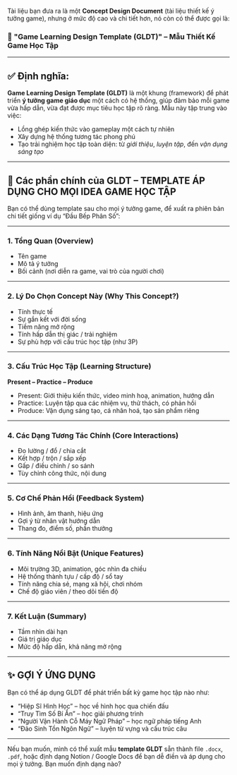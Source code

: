 Tài liệu bạn đưa ra là một **Concept Design Document** (tài liệu thiết kế ý tưởng game), nhưng ở mức độ cao và chi tiết hơn, nó còn có thể được gọi là:

### 📌 **"Game Learning Design Template (GLDT)"** – **Mẫu Thiết Kế Game Học Tập**

---

## ✅ Định nghĩa:

**Game Learning Design Template (GLDT)** là một khung (framework) để phát triển **ý tưởng game giáo dục** một cách có hệ thống, giúp đảm bảo mỗi game vừa hấp dẫn, vừa đạt được mục tiêu học tập rõ ràng. Mẫu này tập trung vào việc:

- Lồng ghép kiến thức vào gameplay một cách tự nhiên
- Xây dựng hệ thống tương tác phong phú
- Tạo trải nghiệm học tập toàn diện: từ *giới thiệu*, *luyện tập*, đến *vận dụng sáng tạo*

---

## 🧩 Các phần chính của GLDT – TEMPLATE ÁP DỤNG CHO MỌI IDEA GAME HỌC TẬP

Bạn có thể dùng template sau cho mọi ý tưởng game, để xuất ra phiên bản chi tiết giống ví dụ “Đầu Bếp Phân Số”:

---

### **1. Tổng Quan (Overview)**  
- Tên game  
- Mô tả ý tưởng  
- Bối cảnh (nơi diễn ra game, vai trò của người chơi)

---

### **2. Lý Do Chọn Concept Này (Why This Concept?)**  
- Tính thực tế  
- Sự gắn kết với đời sống  
- Tiềm năng mở rộng  
- Tính hấp dẫn thị giác / trải nghiệm  
- Sự phù hợp với cấu trúc học tập (như 3P)

---

### **3. Cấu Trúc Học Tập (Learning Structure)**  
**Present – Practice – Produce**
- Present: Giới thiệu kiến thức, video minh hoạ, animation, hướng dẫn  
- Practice: Luyện tập qua các nhiệm vụ, thử thách, có phản hồi  
- Produce: Vận dụng sáng tạo, cá nhân hoá, tạo sản phẩm riêng

---

### **4. Các Dạng Tương Tác Chính (Core Interactions)**  
- Đo lường / đổ / chia cắt  
- Kết hợp / trộn / sắp xếp  
- Gấp / điều chỉnh / so sánh  
- Tùy chỉnh công thức, nội dung

---

### **5. Cơ Chế Phản Hồi (Feedback System)**  
- Hình ảnh, âm thanh, hiệu ứng  
- Gợi ý từ nhân vật hướng dẫn  
- Thang đo, điểm số, phần thưởng

---

### **6. Tính Năng Nổi Bật (Unique Features)**  
- Môi trường 3D, animation, góc nhìn đa chiều  
- Hệ thống thành tựu / cấp độ / sổ tay  
- Tính năng chia sẻ, mạng xã hội, chơi nhóm  
- Chế độ giáo viên / theo dõi tiến độ

---

### **7. Kết Luận (Summary)**  
- Tầm nhìn dài hạn  
- Giá trị giáo dục  
- Mức độ hấp dẫn, khả năng mở rộng

---

## ✨ GỢI Ý ỨNG DỤNG

Bạn có thể áp dụng GLDT để phát triển bất kỳ game học tập nào như:
- “Hiệp Sĩ Hình Học” – học về hình học qua chiến đấu  
- “Truy Tìm Số Bí Ẩn” – học giải phương trình  
- “Người Vận Hành Cỗ Máy Ngữ Pháp” – học ngữ pháp tiếng Anh  
- “Đảo Sinh Tồn Ngôn Ngữ” – luyện từ vựng và cấu trúc câu

---

Nếu bạn muốn, mình có thể xuất mẫu **template GLDT** sẵn thành file `.docx`, `.pdf`, hoặc định dạng Notion / Google Docs để bạn dễ điền và áp dụng cho mọi ý tưởng. Bạn muốn định dạng nào?